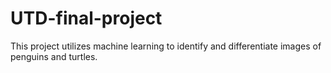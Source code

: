 # UTD-final-project
This project utilizes machine learning to identify and differentiate images of penguins and turtles.
